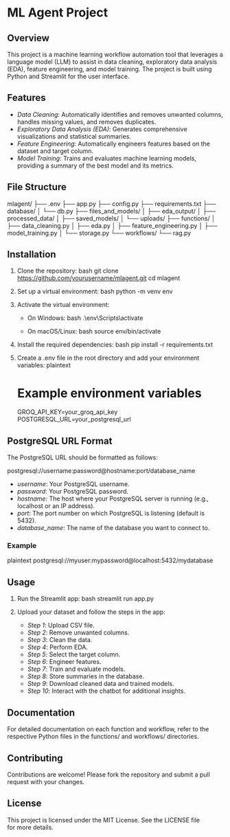 # ML Agent Project

## Overview
This project is a machine learning workflow automation tool that leverages a language model (LLM) to assist in data cleaning, exploratory data analysis (EDA), feature engineering, and model training. The project is built using Python and Streamlit for the user interface.

## Features
- *Data Cleaning*: Automatically identifies and removes unwanted columns, handles missing values, and removes duplicates.
- *Exploratory Data Analysis (EDA)*: Generates comprehensive visualizations and statistical summaries.
- *Feature Engineering*: Automatically engineers features based on the dataset and target column.
- *Model Training*: Trains and evaluates machine learning models, providing a summary of the best model and its metrics.

## File Structure

mlagent/
├── .env
├── app.py
├── config.py
├── requirements.txt
├── database/
│   └── db.py
├── files_and_models/
│   ├── eda_output/
│   ├── processed_data/
│   ├── saved_models/
│   └── uploads/
├── functions/
│   ├── data_cleaning.py
│   ├── eda.py
│   ├── feature_engineering.py
│   ├── model_training.py
│   └── storage.py
└── workflows/
    └── rag.py


## Installation
1. Clone the repository:
   bash
   git clone https://github.com/yourusername/mlagent.git
   cd mlagent
   
2. Set up a virtual environment:
   bash
   python -m venv env
   
3. Activate the virtual environment:
   - On Windows:
     bash
     .\env\Scripts\activate
     
   - On macOS/Linux:
     bash
     source env/bin/activate
     
4. Install the required dependencies:
   bash
   pip install -r requirements.txt
   
5. Create a .env file in the root directory and add your environment variables:
   plaintext
   # Example environment variables
   GROQ_API_KEY=your_groq_api_key
   POSTGRESQL_URL=your_postgresql_url
   

## PostgreSQL URL Format
The PostgreSQL URL should be formatted as follows:

postgresql://username:password@hostname:port/database_name

- *username*: Your PostgreSQL username.
- *password*: Your PostgreSQL password.
- *hostname*: The host where your PostgreSQL server is running (e.g., localhost or an IP address).
- *port*: The port number on which PostgreSQL is listening (default is 5432).
- *database_name*: The name of the database you want to connect to.

### Example
plaintext
postgresql://myuser:mypassword@localhost:5432/mydatabase


## Usage

1. Run the Streamlit app:
   bash
   streamlit run app.py
   
2. Upload your dataset and follow the steps in the app:
   - *Step 1*: Upload CSV file.
   - *Step 2*: Remove unwanted columns.
   - *Step 3*: Clean the data.
   - *Step 4*: Perform EDA.
   - *Step 5*: Select the target column.
   - *Step 6*: Engineer features.
   - *Step 7*: Train and evaluate models.
   - *Step 8*: Store summaries in the database.
   - *Step 9*: Download cleaned data and trained models.
   - *Step 10*: Interact with the chatbot for additional insights.

## Documentation
For detailed documentation on each function and workflow, refer to the respective Python files in the functions/ and workflows/ directories.

## Contributing
Contributions are welcome! Please fork the repository and submit a pull request with your changes.

## License
This project is licensed under the MIT License. See the LICENSE file for more details.
